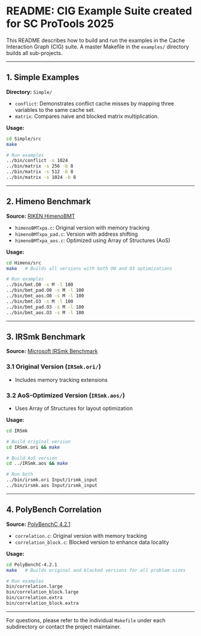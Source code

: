 # README: CIG Example Suite created for SC ProTools 2025

This README describes how to build and run the examples in the Cache Interaction Graph (CIG) suite. A master Makefile in the `examples/` directory builds all sub-projects.

---

## 1. Simple Examples

**Directory:** `Simple/`

* `conflict`: Demonstrates conflict cache misses by mapping three variables to the same cache set.
* `matrix`: Compares naive and blocked matrix multiplication.

**Usage:**

```bash
cd Simple/src
make

# Run examples
../bin/conflict -s 1024
../bin/matrix -s 256 -b 8
../bin/matrix -s 512 -b 8
../bin/matrix -s 1024 -b 8
```

---

## 2. Himeno Benchmark

**Source:** [RIKEN HimenoBMT](https://i.riken.jp/en/supercom/documents/himenobmt/download/win-mac/)

* `himenoBMTxpa.c`: Original version with memory tracking
* `himenoBMTxpa_pad.c`: Version with address shifting
* `himenoBMTxpa_aos.c`: Optimized using Array of Structures (AoS)

**Usage:**

```bash
cd Himeno/src
make   # Builds all versions with both O0 and O3 optimizations

# Run examples
../bin/bmt.O0 -s M -l 100
../bin/bmt_pad.O0 -s M -l 100
../bin/bmt_aos.O0 -s M -l 100
../bin/bmt.O3 -s M -l 100
../bin/bmt_pad.O3 -s M -l 100
../bin/bmt_aos.O3 -s M -l 100
```

---

## 3. IRSmk Benchmark

**Source:** [Microsoft IRSmk Benchmark](https://github.com/microsoft/test-suite/tree/master/MultiSource/Benchmarks/ASC_Sequoia)

### 3.1 Original Version (`IRSmk.ori/`)

* Includes memory tracking extensions

### 3.2 AoS-Optimized Version (`IRSmk.aos/`)

* Uses Array of Structures for layout optimization

**Usage:**

```bash
cd IRSmk

# Build original version
cd IRSmk.ori && make

# Build AoS version
cd ../IRSmk.aos && make

# Run both
../bin/irsmk.ori Input/irsmk_input
../bin/irsmk.aos Input/irsmk_input
```

---

## 4. PolyBench Correlation

**Source:** [PolyBenchC 4.2.1](https://github.com/MatthiasJReisinger/PolyBenchC-4.2.1.git)

* `correlation.c`: Original version with memory tracking
* `correlation_block.c`: Blocked version to enhance data locality

**Usage:**

```bash
cd PolyBenchC-4.2.1
make   # Builds original and blocked versions for all problem sizes

# Run examples
bin/correlation.large
bin/correlation_block.large
bin/correlation.extra
bin/correlation_block.extra
```

---

For questions, please refer to the individual `Makefile` under each subdirectory or contact the project maintainer.

